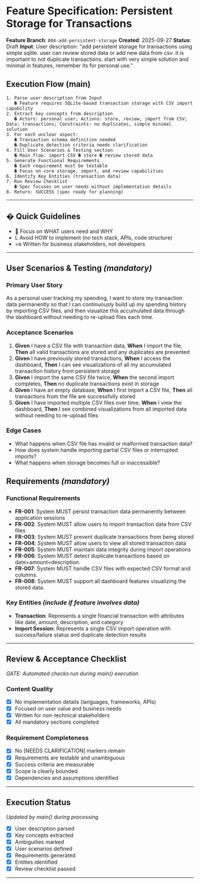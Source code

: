# Feature Specification: Persistent Storage for Transactions

**Feature Branch**: `004-add-persistent-storage`
**Created**: 2025-09-27
**Status**: Draft
**Input**: User description: "add persistent storage for transactions using simple sqlite. user can review stored data or add new data from csv. it is important to not duplicate transactions. start with very simple solution and minimal in features, remember its for personal use."

## Execution Flow (main)
```
1. Parse user description from Input
   � Feature requires SQLite-based transaction storage with CSV import capability
2. Extract key concepts from description
   � Actors: personal user; Actions: store, review, import from CSV; Data: transactions; Constraints: no duplicates, simple minimal solution
3. For each unclear aspect:
   � Transaction schema definition needed
   � Duplicate detection criteria needs clarification
4. Fill User Scenarios & Testing section
   � Main flow: import CSV � store � review stored data
5. Generate Functional Requirements
   � Each requirement must be testable
   � Focus on core storage, import, and review capabilities
6. Identify Key Entities (transaction data)
7. Run Review Checklist
   � Spec focuses on user needs without implementation details
8. Return: SUCCESS (spec ready for planning)
```

---

## � Quick Guidelines
-  Focus on WHAT users need and WHY
- L Avoid HOW to implement (no tech stack, APIs, code structure)
- =e Written for business stakeholders, not developers

---

## User Scenarios & Testing *(mandatory)*

### Primary User Story
As a personal user tracking my spending, I want to store my transaction data permanently so that I can continuously build up my spending history by importing CSV files, and then visualize this accumulated data through the dashboard without needing to re-upload files each time.

### Acceptance Scenarios
1. **Given** I have a CSV file with transaction data, **When** I import the file, **Then** all valid transactions are stored and any duplicates are prevented
2. **Given** I have previously stored transactions, **When** I access the dashboard, **Then** I can see visualizations of all my accumulated transaction history from persistent storage
3. **Given** I import the same CSV file twice, **When** the second import completes, **Then** no duplicate transactions exist in storage
4. **Given** I have an empty database, **When** I first import a CSV file, **Then** all transactions from the file are successfully stored
5. **Given** I have imported multiple CSV files over time, **When** I view the dashboard, **Then** I see combined visualizations from all imported data without needing to re-upload files

### Edge Cases
- What happens when CSV file has invalid or malformed transaction data?
- How does system handle importing partial CSV files or interrupted imports?
- What happens when storage becomes full or inaccessible?

## Requirements *(mandatory)*

### Functional Requirements
- **FR-001**: System MUST persist transaction data permanently between application sessions
- **FR-002**: System MUST allow users to import transaction data from CSV files
- **FR-003**: System MUST prevent duplicate transactions from being stored
- **FR-004**: System MUST allow users to view all stored transaction data
- **FR-005**: System MUST maintain data integrity during import operations
- **FR-006**: System MUST detect duplicate transactions based on date+amount+description.
- **FR-007**: System MUST handle CSV files with expected CSV format and columns.
- **FR-008**: System MUST support all dashboard features visualizing the stored data.

### Key Entities *(include if feature involves data)*
- **Transaction**: Represents a single financial transaction with attributes like date, amount, description, and category
- **Import Session**: Represents a single CSV import operation with success/failure status and duplicate detection results

---

## Review & Acceptance Checklist
*GATE: Automated checks run during main() execution*

### Content Quality
- [x] No implementation details (languages, frameworks, APIs)
- [x] Focused on user value and business needs
- [x] Written for non-technical stakeholders
- [x] All mandatory sections completed

### Requirement Completeness
- [x] No [NEEDS CLARIFICATION] markers remain
- [x] Requirements are testable and unambiguous
- [x] Success criteria are measurable
- [x] Scope is clearly bounded
- [x] Dependencies and assumptions identified

---

## Execution Status
*Updated by main() during processing*

- [x] User description parsed
- [x] Key concepts extracted
- [x] Ambiguities marked
- [x] User scenarios defined
- [x] Requirements generated
- [x] Entities identified
- [x] Review checklist passed

---